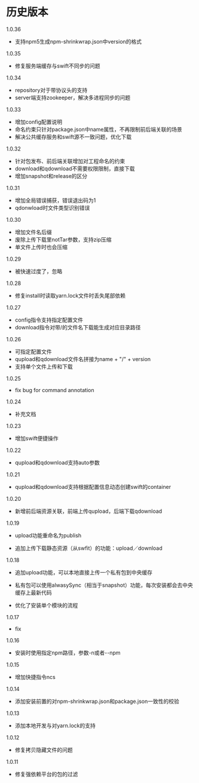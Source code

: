 # 历史版本
1.0.36
   - 支持npm5生成npm-shrinkwrap.json中version的格式

1.0.35
   - 修复服务端缓存与swift不同步的问题

1.0.34
   - repository对于带协议头的支持
   - server端支持zookeeper，解决多进程同步的问题

1.0.33

   - 增加config配置说明
   - 命名约束只针对package.json中name属性，不再限制前后端关联的场景
   - 解决公共缓存服务和swift源不一致问题，优化下载

1.0.32

   - 针对包发布、前后端关联增加对工程命名的约束
   - download和qdownload不需要权限限制，直接下载
   - 增加snapshot和release的区分

1.0.31

   - 增加全局错误捕获，错误退出码为1
   - qdonwload时文件类型识别错误

1.0.30

   - 增加文件名后缀
   - 废除上传下载里notTar参数，支持zip压缩
   - 单文件上传时也会压缩

1.0.29

   - 被快速过度了，忽略

1.0.28

   - 修复install时读取yarn.lock文件时丢失尾部依赖

1.0.27

   - config指令支持指定配置文件
   - download指令对带/的文件名下载能生成对应目录路径

1.0.26

   - 可指定配置文件
   - qupload和qdownload文件名拼接为name + "/" + version
   - 支持单个文件上传和下载

1.0.25

   - fix bug for command annotation

1.0.24

   - 补充文档

1.0.23

   - 增加swift便捷操作

1.0.22

   - qupload和qdownload支持auto参数

1.0.21

   - qupload和qdownload支持根据配置信息动态创建swift的container

1.0.20

   - 新增前后端资源关联，前端上传qupload，后端下载qdownload

1.0.19

   - upload功能重命名为publish

   - 追加上传下载静态资源（从swfit）的功能：upload／download

1.0.18

   - 追加upload功能，可以本地直接上传一个私有包到中央缓存

   - 私有包可以使用alwasySync（相当于snapshot）功能，每次安装都会去中央缓存上最新代码

   - 优化了安装单个模块的流程

1.0.17

   - fix

1.0.16

   - 安装时使用指定npm路径，参数-n或者--npm

1.0.15

   - 增加快捷指令ncs

1.0.14

   - 添加安装前置的对npm-shrinkwrap.json和package.json一致性的校验

1.0.13

   - 添加本地开发与对yarn.lock的支持

1.0.12

   - 修复拷贝隐藏文件的问题

1.0.11

   - 修复强依赖平台的包的过滤
